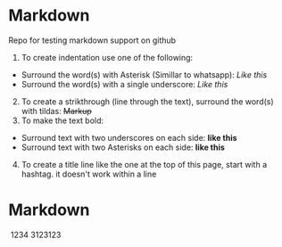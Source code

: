 # Markdown
Repo for testing markdown support on github

1. To create indentation use one of the following:
  - Surround the word(s) with Asterisk (Simillar to whatsapp): *Like this* 
  - Surround the word(s) with a single underscore: _Like this_ 
2. To create a strikthrough (line through the text), surround the word(s) with tildas: ~~Markup~~
3. To make the text bold:
  - Surround text with two underscores on each side: __like this__
  - Surround text with two Asterisks on each side: **like this** 
4. To create a title line like the one at the top of this page, start with a hashtag. it doesn't work within a line
# Markdown
&nbsp;1234&nbsp;3123123
